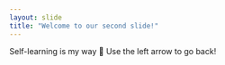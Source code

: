 ```yaml
---
layout: slide
title: "Welcome to our second slide!"
---
```

Self-learning is my way :star_struck:
Use the left arrow to go back!